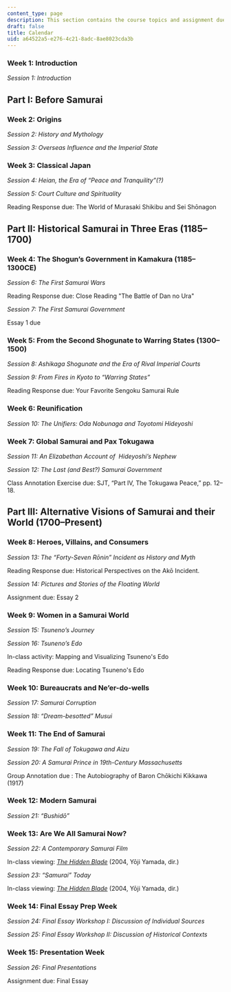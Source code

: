 ```yaml
---
content_type: page
description: This section contains the course topics and assignment due dates.
draft: false
title: Calendar
uid: a64522a5-e276-4c21-8adc-8ae8023cda3b
---
```

### Week 1: Introduction

*Session 1: Introduction*

## Part I: Before Samurai

### Week 2: Origins

*Session 2: History and Mythology*

*Session 3: Overseas Influence and the Imperial State*

### Week 3: Classical Japan

*Session 4: Heian, the Era of “Peace and Tranquility”(?)*

*Session 5: Court Culture and Spirituality*

Reading Response due: The World of Murasaki Shikibu and Sei Shōnagon

## Part II: Historical Samurai in Three Eras (1185–1700)

### Week 4: The Shogun’s Government in Kamakura (1185–1300CE)

*Session 6: The First Samurai Wars*

Reading Response due: Close Reading "The Battle of Dan no Ura"

*Session 7: The First Samurai Government*

Essay 1 due

### Week 5: From the Second Shogunate to Warring States (1300–1500)

*Session 8: Ashikaga Shogunate and the Era of Rival Imperial Courts*

*Session 9: From Fires in Kyoto to “Warring States”*

Reading Response due: Your Favorite Sengoku Samurai Rule

### Week 6: Reunification 

*Session 10: The Unifiers: Oda Nobunaga and Toyotomi Hideyoshi*

### Week 7: Global Samurai and Pax Tokugawa

*Session 11: An Elizabethan Account of  Hideyoshi’s Nephew*

*Session 12: The Last (and Best?) Samurai Government*

Class Annotation Exercise due: SJT, “Part IV, The Tokugawa Peace,” pp. 12–18.

## Part III: Alternative Visions of Samurai and their World (1700–Present)

### Week 8: Heroes, Villains, and Consumers

*Session 13: The “Forty-Seven Rōnin” Incident as History and Myth*

Reading Response due: Historical Perspectives on the Akō Incident.

*Session 14: Pictures and Stories of the Floating World*

Assignment due: Essay 2

### Week 9: Women in a Samurai World

*Session 15: Tsuneno’s Journey*

*Session 16: Tsuneno’s Edo*

In-class activity: Mapping and Visualizing Tsuneno's Edo

Reading Response due: Locating Tsuneno's Edo 

### Week 10: Bureaucrats and Ne’er-do-wells

*Session 17: Samurai Corruption*

*Session 18: “Dream-besotted” Musui*

### Week 11: The End of Samurai

*Session 19: The Fall of Tokugawa and Aizu*

*Session 20: A Samurai Prince in 19th-Century Massachusetts* 

Group Annotation due : The Autobiography of Baron Chōkichi Kikkawa (1917)

### Week 12: Modern Samurai

*Session 21: “Bushidō”*

### Week 13: Are We All Samurai Now? 

*Session 22: A Contemporary Samurai Film*

In-class viewing: [*The Hidden Blade*](https://www.imdb.com/title/tt0442286/?ref_=fn_al_tt_1) (2004, Yōji Yamada, dir.)

*Session 23: “Samurai” Today*

In-class viewing: [*The Hidden Blade*](https://www.imdb.com/title/tt0442286/?ref_=fn_al_tt_1) (2004, Yōji Yamada, dir.)

### Week 14: Final Essay Prep Week

*Session 24: Final Essay Workshop I: Discussion of Individual Sources*

*Session 25: Final Essay Workshop II: Discussion of Historical Contexts*

### Week 15: Presentation Week

*Session 26: Final Presentations*

Assignment due: Final Essay